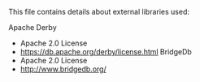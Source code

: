 This file contains details about external libraries used:

Apache Derby
  - Apache 2.0 License
  - https://db.apache.org/derby/license.html
BridgeDb
  - Apache 2.0 License
  - http://www.bridgedb.org/
